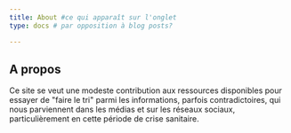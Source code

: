 ```yaml
---
title: About #ce qui apparaît sur l'onglet
type: docs # par opposition à blog posts?

---
```


## A propos


Ce site se veut une modeste contribution aux ressources disponibles pour essayer de "faire le tri" parmi les informations, parfois contradictoires, qui nous parviennent dans les médias et sur les réseaux sociaux, particulièrement en cette période de crise sanitaire.
